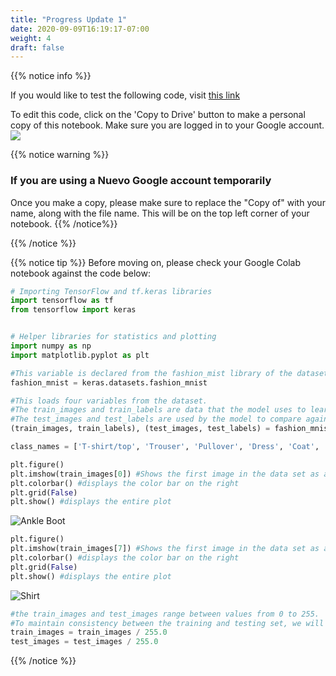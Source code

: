 ```yaml
---
title: "Progress Update 1"
date: 2020-09-09T16:19:17-07:00
weight: 4
draft: false
---
```



{{% notice info %}}

If you would like to test the following code, visit <a href="https://colab.research.google.com/drive/1ndj0W1P_3uAG-L2a6LwxdJPSHbSK5WE6?usp=sharing" target="_blank">this link</a> 

To edit this code, click on the 'Copy to Drive' button to make a personal copy of this notebook. Make sure you are logged in to your Google account.
![](../media/colab_copy.png)

{{% notice warning %}}
### If you are using a Nuevo Google account temporarily
Once you make a copy, please make sure to replace the "Copy of" with your name, along with the file name. This will be on the top left corner of your notebook.
{{% /notice%}}

{{% /notice %}}


{{% notice tip %}}
Before moving on, please check your Google Colab notebook against the code below:

```python
# Importing TensorFlow and tf.keras libraries
import tensorflow as tf
from tensorflow import keras 


# Helper libraries for statistics and plotting
import numpy as np
import matplotlib.pyplot as plt 
```

```python
#This variable is declared from the fashion_mist library of the datasets section
fashion_mnist = keras.datasets.fashion_mnist 
```

```python
#This loads four variables from the dataset. 
#The train_images and train_labels are data that the model uses to learn
#The test_images and test_labels are used by the model to compare against.
(train_images, train_labels), (test_images, test_labels) = fashion_mnist.load_data()
```

```python
class_names = ['T-shirt/top', 'Trouser', 'Pullover', 'Dress', 'Coat', 'Sandal', 'Shirt', 'Sneaker', 'Bag', 'Ankle boot'  ]
```

```python
plt.figure()
plt.imshow(train_images[0]) #Shows the first image in the data set as a plot or different colored pixels
plt.colorbar() #displays the color bar on the right
plt.grid(False)
plt.show() #displays the entire plot
```
![Ankle Boot](../media/a2q1.png)

```python
plt.figure()
plt.imshow(train_images[7]) #Shows the first image in the data set as a plot or different colored pixels
plt.colorbar() #displays the color bar on the right
plt.grid(False)
plt.show() #displays the entire plot
```
![Shirt](../media/a2progress2.png)

```python
#the train_images and test_images range between values from 0 to 255. 
#To maintain consistency between the training and testing set, we will divide train_images and test_images by 255
train_images = train_images / 255.0 
test_images = test_images / 255.0
```

{{% /notice %}}
